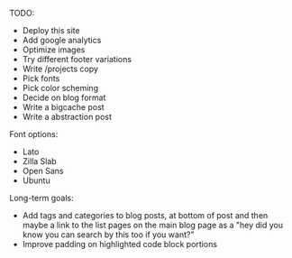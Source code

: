 TODO:
- Deploy this site
- Add google analytics
- Optimize images
- Try different footer variations
- Write /projects copy
- Pick fonts
- Pick color scheming
- Decide on blog format
- Write a bigcache post
- Write a abstraction post

Font options:
- Lato
- Zilla Slab
- Open Sans
- Ubuntu

Long-term goals:
- Add tags and categories to blog posts, at bottom of post and then maybe a link to the list pages on the main blog page as a "hey did you know you can search by this too if you want?"
- Improve padding on highlighted code block portions